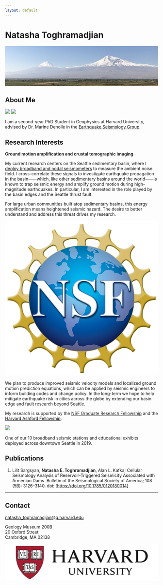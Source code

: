 ```yaml
---
layout: default
---
```


# Natasha Toghramadjian

<img src="ararat2.png">

## About Me


<img src="natasha_headshot_dilijan_2.jpg" class="profile-picture" width="100" />

<img src="seattle_pic_2.jpg">

I am a second-year PhD Student in Geophysics at Harvard University, advised by Dr. Marine Denolle in the [Earthquake Seismology Group](https://quake.fas.harvard.edu/).




## Research Interests

**Ground motion amplification and crustal tomographic imaging**

 My current research centers on the Seattle sedimentary basin, where I [deploy broadband and nodal seismometers](https://www.king5.com/article/news/local/researchers-will-install-monitors-to-study-seattle-earthquake-fault-zone/281-ab395842-a46b-4ebf-baeb-0b1b623f7ffb) to measure the ambient noise field. I cross-correlate these signals to investigate earthquake propagation in the basin&mdash;&mdash;which, like other sedimentary basins around the world&mdash;&mdash;is known to trap seismic energy and amplify ground motion during high-magnitude earthquakes. In particular, I am interested in the role played by the basin edges and the Seattle thrust fault.

For large urban communities built atop sedimentary basins, this energy amplification means heightened seismic hazard. The desire to better understand and address this threat drives my research.

<img class="profile-picture" src="nsf_logo.png">

We plan to produce improved seismic velocity models and localized ground motion prediction equations, which can be applied by seismic engineers to inform building codes and change policy. In the long-term we hope to help mitigate earthquake risk in cities across the globe by extending our basin edge and fault research beyond Seattle.

 My research is supported by the [NSF Graduate Research Fellowship](https://www.nsfgrfp.org/) and the [Harvard Ashford Fellowship](https://ashfordfellows.fas.harvard.edu/about).

<img src="seattleBB_2.png">

One of our 10 broadband seismic stations and educational exhibits deployed across downtown Seattle in 2019.

## Publications

1. Lilit Sargsyan, **Natasha E. Toghramadjian**, Alan L. Kafka; Cellular Seismology Analysis of Reservoir‐Triggered Seismicity Associated with Armenian Dams. Bulletin of the Seismological Society of America; 108 (5B): 3126–3140. doi: [https://doi.org/10.1785/0120180014]

---

## Contact

natasha_toghramadjian@g.harvard.edu

Geology Museum 200B
<br>20 Oxford Street
<br>Cambridge, MA 02138

<img src="harvard-logo.jpg">